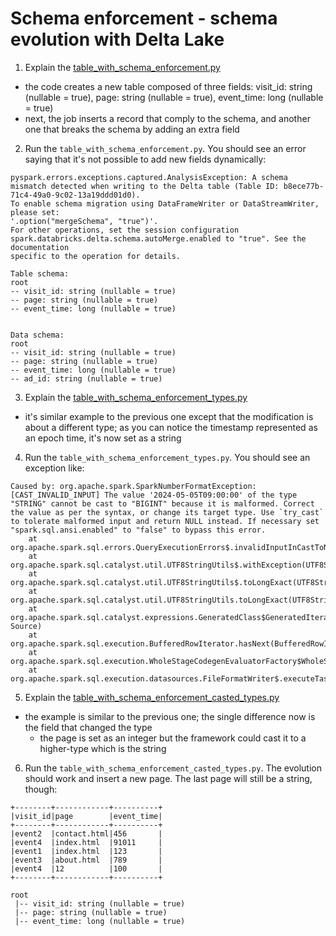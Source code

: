 # Schema enforcement - schema evolution with Delta Lake

1. Explain the [table_with_schema_enforcement.py](table_with_schema_enforcement.py)
* the code creates a new table composed of three fields: visit_id: string (nullable = true), 
page: string (nullable = true), event_time: long (nullable = true)
* next, the job inserts a record that comply to the schema, and another one that breaks the schema by 
adding an extra field
2. Run the `table_with_schema_enforcement.py`. You should see an error saying that it's not possible to 
add new fields dynamically:
```
pyspark.errors.exceptions.captured.AnalysisException: A schema mismatch detected when writing to the Delta table (Table ID: b8ece77b-71c4-49a0-9c02-13a19ddd01d0).
To enable schema migration using DataFrameWriter or DataStreamWriter, please set:
'.option("mergeSchema", "true")'.
For other operations, set the session configuration
spark.databricks.delta.schema.autoMerge.enabled to "true". See the documentation
specific to the operation for details.

Table schema:
root
-- visit_id: string (nullable = true)
-- page: string (nullable = true)
-- event_time: long (nullable = true)


Data schema:
root
-- visit_id: string (nullable = true)
-- page: string (nullable = true)
-- event_time: long (nullable = true)
-- ad_id: string (nullable = true)
```

3. Explain the [table_with_schema_enforcement_types.py](table_with_schema_enforcement_types.py)
* it's similar example to the previous one except that the modification is about a different type; as you can notice
the timestamp represented as an epoch time, it's now set as a string

4. Run the `table_with_schema_enforcement_types.py`. You should see an exception like:
```
Caused by: org.apache.spark.SparkNumberFormatException: [CAST_INVALID_INPUT] The value '2024-05-05T09:00:00' of the type "STRING" cannot be cast to "BIGINT" because it is malformed. Correct the value as per the syntax, or change its target type. Use `try_cast` to tolerate malformed input and return NULL instead. If necessary set "spark.sql.ansi.enabled" to "false" to bypass this error.
	at org.apache.spark.sql.errors.QueryExecutionErrors$.invalidInputInCastToNumberError(QueryExecutionErrors.scala:145)
	at org.apache.spark.sql.catalyst.util.UTF8StringUtils$.withException(UTF8StringUtils.scala:51)
	at org.apache.spark.sql.catalyst.util.UTF8StringUtils$.toLongExact(UTF8StringUtils.scala:31)
	at org.apache.spark.sql.catalyst.util.UTF8StringUtils.toLongExact(UTF8StringUtils.scala)
	at org.apache.spark.sql.catalyst.expressions.GeneratedClass$GeneratedIteratorForCodegenStage1.processNext(Unknown Source)
	at org.apache.spark.sql.execution.BufferedRowIterator.hasNext(BufferedRowIterator.java:43)
	at org.apache.spark.sql.execution.WholeStageCodegenEvaluatorFactory$WholeStageCodegenPartitionEvaluator$$anon$1.hasNext(WholeStageCodegenEvaluatorFactory.scala:43)
	at org.apache.spark.sql.execution.datasources.FileFormatWriter$.executeTask(FileFormatWriter.scala:385)

```

5. Explain the [table_with_schema_enforcement_casted_types.py](table_with_schema_enforcement_casted_types.py)
* the example is similar to the previous one; the single difference now is the field that changed the type
  * the page is set as an integer but the framework could cast it to a higher-type which is the string
6. Run the `table_with_schema_enforcement_casted_types.py`. The evolution should work and insert a new page. 
The last page will still be a string, though:

```
+--------+------------+----------+
|visit_id|page        |event_time|
+--------+------------+----------+
|event2  |contact.html|456       |
|event4  |index.html  |91011     |
|event1  |index.html  |123       |
|event3  |about.html  |789       |
|event4  |12          |100       |
+--------+------------+----------+

root
 |-- visit_id: string (nullable = true)
 |-- page: string (nullable = true)
 |-- event_time: long (nullable = true)
```
